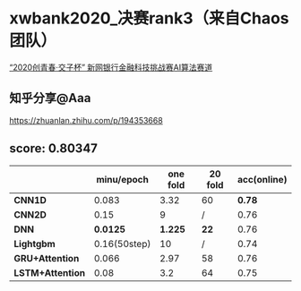 # xwbank2020_决赛rank3（来自Chaos团队）
 [“2020创青春·交子杯” 新网银行金融科技挑战赛AI算法赛道](https://www.kesci.com/custom_landing/xwbank)

## 知乎分享@Aaa

https://zhuanlan.zhihu.com/p/194353668

##  score: 0.80347

|                    | **minu/epoch** | **one fold** | **20 fold** | **acc(online)** |
| ------------------ | -------------- | ------------ | ----------- | --------------- |
| **CNN1D**          | 0.083          | 3.32         | 60          | **0.78**        |
| **CNN2D**          | 0.15           | 9            | /           | 0.76            |
| **DNN**            | **0.0125**     | **1.225**    | **22**      | 0.76            |
| **Lightgbm**       | 0.16(50step)   | 10           | /           | 0.74            |
| **GRU+Attention**  | 0.066          | 2.97         | 58          | 0.76            |
| **LSTM+Attention** | 0.08           | 3.2          | 64          | 0.75            |